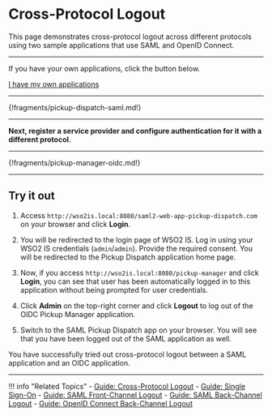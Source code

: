 # Cross-Protocol Logout 

This page demonstrates cross-protocol logout across different protocols using two sample applications that use SAML and OpenID Connect. 

----

If you have your own applications, click the button below.

<a class="samplebtn_a" href="../../guides/login/cross-protocol-logout"   rel="nofollow noopener">I have my own applications</a>

----

{!fragments/pickup-dispatch-saml.md!}

----

**Next, register a service provider and configure authentication for it with a different protocol.**

----

{!fragments/pickup-manager-oidc.md!}

----

## Try it out

1. Access `http://wso2is.local:8080/saml2-web-app-pickup-dispatch.com` on your browser and click **Login**.

2. You will be redirected to the login page of WSO2 IS. Log in using your WSO2 IS credentials (`admin`/`admin`). Provide the required consent. You will be redirected to the Pickup Dispatch application home page.

3. Now, if you access `http://wso2is.local:8080/pickup-manager` and click **Login**, you can see that user has been automatically logged in to this application without being prompted for user credentials.

4. Click **Admin** on the top-right corner and click **Logout** to log out of the OIDC Pickup Manager application. 

5. Switch to the SAML Pickup Dispatch app on your browser. You will see that you have been logged out of the SAML application as well. 

You have successfully tried out cross-protocol logout between a SAML application and an OIDC application. 

----

!!! info "Related Topics"
    - [Guide: Cross-Protocol Logout](../../../guides/login/cross-protocol-logout)
    - [Guide: Single Sign-On](../../../guides/login/enable-single-sign-on)
    - [Guide: SAML Front-Channel Logout](../saml-front-channel-logout)
    - [Guide: SAML Back-Channel Logout](../saml-back-channel-logout)
    - [Guide: OpenID Connect Back-Channel Logout](../../../guides/login/oidc-backchannel-logout/)